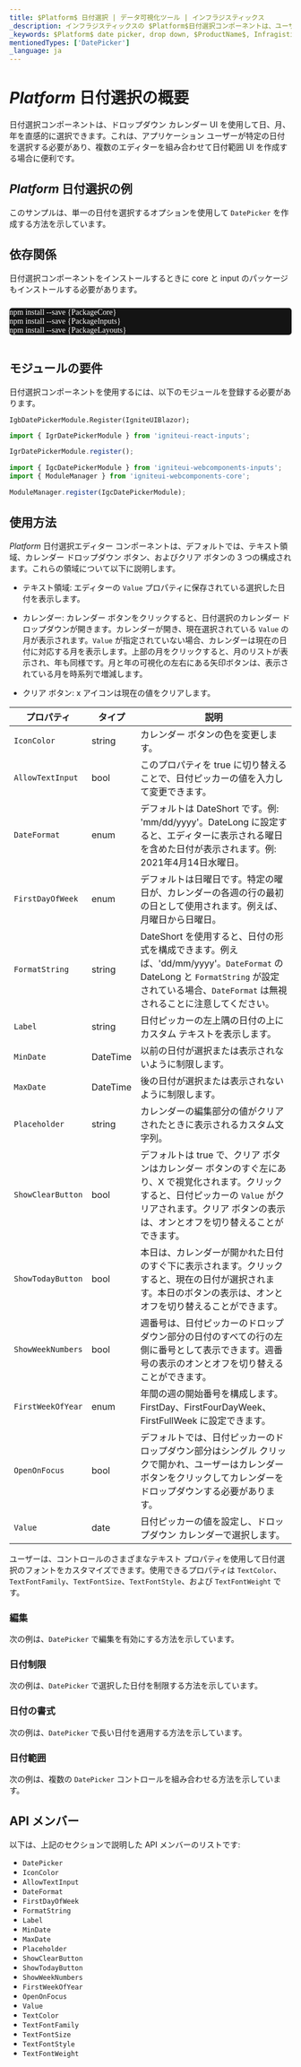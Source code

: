 ```yaml
---
title: $Platform$ 日付選択 | データ可視化ツール | インフラジスティックス
_description: インフラジスティックスの $Platform$日付選択コンポーネントは、ユーザーの日付選択を支援します。Ignite UI for $Platform$ でグラフと視覚化を改善します!
_keywords: $Platform$ date picker, drop down, $ProductName$, Infragistics, 日付選択, ドロップダウン, インフラジスティックス
mentionedTypes: ['DatePicker']
_language: ja
---
```

# $Platform$ 日付選択の概要

日付選択コンポーネントは、ドロップダウン カレンダー UI を使用して日、月、年を直感的に選択できます。これは、アプリケーション ユーザーが特定の日付を選択する必要があり、複数のエディターを組み合わせて日付範囲 UI を作成する場合に便利です。

## $Platform$ 日付選択の例

このサンプルは、単一の日付を選択するオプションを使用して `DatePicker` を作成する方法を示しています。

<code-view style="height: 350px"
           data-demos-base-url="{environment:dvDemosBaseUrl}"
           iframe-src="{environment:dvDemosBaseUrl}/editors/date-picker-overview"
           alt="$Platform$ 日付選択の例"
           github-src="editors/date-picker/overview">
</code-view>

<!-- React, WebComponents -->
## 依存関係
日付選択コンポーネントをインストールするときに core と input のパッケージもインストールする必要があります。

<pre style="background:#141414;color:white;display:inline-block;padding:16x;margin-top:10px;font-family:'Consolas';border-radius:5px;width:100%">
npm install --save {PackageCore}
npm install --save {PackageInputs}
npm install --save {PackageLayouts}
</pre>
<!-- end: React, WebComponents -->

## モジュールの要件

日付選択コンポーネントを使用するには、以下のモジュールを登録する必要があります。

```razor
IgbDatePickerModule.Register(IgniteUIBlazor);
```

```ts
import { IgrDatePickerModule } from 'igniteui-react-inputs';

IgrDatePickerModule.register();
```

```ts
import { IgcDatePickerModule } from 'igniteui-webcomponents-inputs';
import { ModuleManager } from 'igniteui-webcomponents-core';

ModuleManager.register(IgcDatePickerModule);
```

<div class="divider--half"></div>

## 使用方法

$Platform$ 日付選択エディター コンポーネントは、デフォルトでは、テキスト領域、カレンダー ドロップダウン ボタン、およびクリア ボタンの 3 つの構成されます。これらの領域について以下に説明します。

- テキスト領域: エディターの `Value` プロパティに保存されている選択した日付を表示します。

- カレンダー: カレンダー ボタンをクリックすると、日付選択のカレンダー ドロップダウンが開きます。カレンダーが開き、現在選択されている `Value` の月が表示されます。`Value` が指定されていない場合、カレンダーは現在の日付に対応する月を表示します。上部の月をクリックすると、月のリストが表示され、年も同様です。月と年の可視化の左右にある矢印ボタンは、表示されている月を時系列で増減します。

- クリア ボタン: x アイコンは現在の値をクリアします。

プロパティ | タイプ | 説明
---------|------|------------
`IconColor` | string | カレンダー ボタンの色を変更します。
`AllowTextInput`  |  bool   |  このプロパティを true に切り替えることで、日付ピッカーの値を入力して変更できます。
`DateFormat` | enum | デフォルトは DateShort です。例: 'mm/dd/yyyy'。DateLong に設定すると、エディターに表示される曜日を含めた日付が表示されます。例: 2021年4月14日水曜日。
`FirstDayOfWeek` | enum | デフォルトは日曜日です。特定の曜日が、カレンダーの各週の行の最初の日として使用されます。例えば、月曜日から日曜日。
`FormatString` | string  | DateShort を使用すると、日付の形式を構成できます。例えば、'dd/mm/yyyy'。`DateFormat` の DateLong と `FormatString` が設定されている場合、`DateFormat` は無視されることに注意してください。
`Label`  |  string | 日付ピッカーの左上隅の日付の上にカスタム テキストを表示します。
`MinDate` | DateTime | 以前の日付が選択または表示されないように制限します。
`MaxDate` | DateTime | 後の日付が選択または表示されないように制限します。
`Placeholder` | string  |  カレンダーの編集部分の値がクリアされたときに表示されるカスタム文字列。
`ShowClearButton` | bool  |  デフォルトは true で、クリア ボタンはカレンダー ボタンのすぐ左にあり、X で視覚化されます。クリックすると、日付ピッカーの `Value` がクリアされます。クリア ボタンの表示は、オンとオフを切り替えることができます。
`ShowTodayButton`| bool  |  本日は、カレンダーが開かれた日付のすぐ下に表示されます。クリックすると、現在の日付が選択されます。本日のボタンの表示は、オンとオフを切り替えることができます。
`ShowWeekNumbers` | bool | 週番号は、日付ピッカーのドロップダウン部分の日付のすべての行の左側に番号として表示できます。週番号の表示のオンとオフを切り替えることができます。
`FirstWeekOfYear` | enum | 年間の週の開始番号を構成します。FirstDay、FirstFourDayWeek、FirstFullWeek に設定できます。
`OpenOnFocus` | bool | デフォルトでは、日付ピッカーのドロップダウン部分はシングル クリックで開かれ、ユーザーはカレンダー ボタンをクリックしてカレンダーをドロップダウンする必要があります。
`Value` | date | 日付ピッカーの値を設定し、ドロップダウン カレンダーで選択します。

ユーザーは、コントロールのさまざまなテキスト プロパティを使用して日付選択のフォントをカスタマイズできます。使用できるプロパティは `TextColor`、`TextFontFamily`、`TextFontSize`、`TextFontStyle`、および `TextFontWeight` です。

### 編集

次の例は、`DatePicker` で編集を有効にする方法を示しています。

<code-view style="height: 300px"
           data-demos-base-url="{environment:dvDemosBaseUrl}"
           iframe-src="{environment:dvDemosBaseUrl}/editors/date-picker-editing"
           alt="$Platform$ Date Picker 編集の例"
           github-src="editors/date-picker/editing">
</code-view>

<div class="divider--half"></div>

### 日付制限

次の例は、`DatePicker` で選択した日付を制限する方法を示しています。

<code-view style="height: 360px"
           data-demos-base-url="{environment:dvDemosBaseUrl}"
           iframe-src="{environment:dvDemosBaseUrl}/editors/date-picker-date-limits"
           alt="$Platform$ Date Picker 日付制限の例"
           github-src="editors/date-picker/date-limits">
</code-view>

<div class="divider--half"></div>

### 日付の書式

次の例は、`DatePicker` で長い日付を適用する方法を示しています。

<code-view style="height: 350px"
           data-demos-base-url="{environment:dvDemosBaseUrl}"
           iframe-src="{environment:dvDemosBaseUrl}/editors/date-picker-format"
           alt="$Platform$ Date Picker 書式の例"
           github-src="editors/date-picker/format">
</code-view>

<div class="divider--half"></div>

### 日付範囲

次の例は、複数の `DatePicker` コントロールを組み合わせる方法を示しています。

<code-view style="height: 300px"
           data-demos-base-url="{environment:dvDemosBaseUrl}"
           iframe-src="{environment:dvDemosBaseUrl}/editors/date-picker-range"
           alt="$Platform$ Date Picker 日付範囲の例"
           github-src="editors/date-picker/range">
</code-view>

<div class="divider--half"></div>

## API メンバー

以下は、上記のセクションで説明した API メンバーのリストです:

- `DatePicker`
- `IconColor`
- `AllowTextInput`
- `DateFormat`
- `FirstDayOfWeek`
- `FormatString`
- `Label`
- `MinDate`
- `MaxDate`
- `Placeholder`
- `ShowClearButton`
- `ShowTodayButton`
- `ShowWeekNumbers`
- `FirstWeekOfYear`
- `OpenOnFocus`
- `Value`
- `TextColor`
- `TextFontFamily`
- `TextFontSize`
- `TextFontStyle`
- `TextFontWeight`
